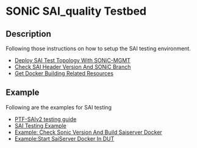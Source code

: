 # SONiC SAI_quality Testbed

## Description
Following those instructions on how to setup the SAI testing environment.

 - [Deploy SAI Test Topology With SONiC-MGMT](DeploySAITestTopologyWithSONiC-MGMT.md)
 - [Check SAI Header Version And SONiC Branch](CheckSAIHeaderVersionAndSONiCBranch.md)
 - [Get Docker Building Related Resources](GetDockerBuildingRelatedResources.md)


## Example
Following are the examples for SAI testing
- [PTF-SAIv2 testing guide](PTF-SAIv2TestingGuide.md)
- [SAI Testing Example](SAI.Example.md)
- [Example: Check Sonic Version And Build Saiserver Docker](ExampleCheckSonicVersionAndBuildSaiserverDocker.md)
- [Example:Start SaiServer Docker In DUT](ExampleStartSaiServerDockerInDUT.md)

